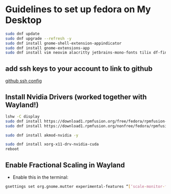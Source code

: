 # Guidelines to set up fedora on My Desktop

```bash
sudo dnf update
sudo dnf upgrade --refresh -y
sudo dnf install gnome-shell-extension-appindicator
sudo dnf install gnome-extensions-app
sudo dnf install vim neovim alacritty jetbrains-mono-fonts tilix df-find
```

## add ssh keys to your account to link to github

[github ssh config](https://docs.github.com/en/authentication/connecting-to-github-with-ssh/adding-a-new-ssh-key-to-your-github-account)

## Install Nvidia Drivers (worked together with Wayland!)

```bash
lshw -C display
sudo dnf install https://download1.rpmfusion.org/free/fedora/rpmfusion-free-release-$(rpm -E %fedora).noarch.rpm
sudo dnf install https://download1.rpmfusion.org/nonfree/fedora/rpmfusion-nonfree-release-$(rpm -E %fedora).noarch.rpm
```

```bash
sudo dnf install akmod-nvidia -y

sudo dnf install xorg-x11-drv-nvidia-cuda
reboot
```

## Enable Fractional Scaling in Wayland

- Enable this in the terminal:

```bash
gsettings set org.gnome.mutter experimental-features “[‘scale-monitor-framebuffer’]”
```
